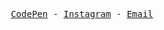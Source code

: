 <p align="center">
  <samp>
    <a href="https://codepen.io/fatihsen-dev">CodePen</a> -
    <a href="https://instagram.com/webdev.fatih">Instagram</a> -
    <a href="mailto:dev.fatihsen@outlook.com">Email</a>
  </samp>
</p>
